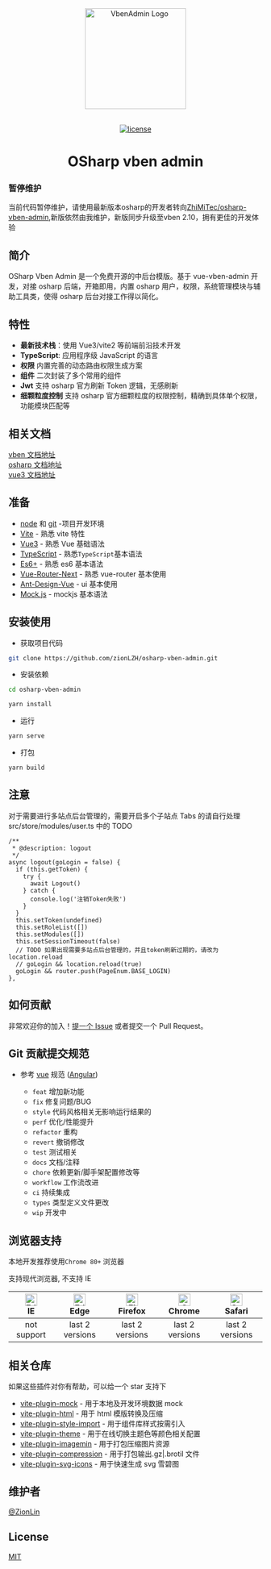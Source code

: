 <div align="center"> <a href="https://github.com/anncwb/vue-vben-admin"> <img alt="VbenAdmin Logo" width="200" height="200" src="https://anncwb.github.io/anncwb/images/logo.png"> </a> <br> <br>

[![license](https://img.shields.io/github/license/anncwb/vue-vben-admin.svg)](LICENSE)

<h1>OSharp vben admin</h1>
</div>

### 暂停维护

当前代码暂停维护，请使用最新版本osharp的开发者转向[ZhiMiTec/osharp-vben-admin](https://github.com/ZhiMiTec/osharp-vben-admin),新版依然由我维护，新版同步升级至vben 2.10，拥有更佳的开发体验

## 简介

OSharp Vben Admin 是一个免费开源的中后台模版。基于 vue-vben-admin 开发，对接 osharp 后端，开箱即用，内置 osharp 用户，权限，系统管理模块与辅助工具类，使得 osharp 后台对接工作得以简化。

## 特性

- **最新技术栈**：使用 Vue3/vite2 等前端前沿技术开发
- **TypeScript**: 应用程序级 JavaScript 的语言
- **权限** 内置完善的动态路由权限生成方案
- **组件** 二次封装了多个常用的组件
- **Jwt** 支持 osharp 官方刷新 Token 逻辑，无感刷新
- **细颗粒度控制** 支持 osharp 官方细颗粒度的权限控制，精确到具体单个权限，功能模块匹配等

## 相关文档

[vben 文档地址](https://vvbin.cn/doc-next/)  
[osharp 文档地址](https://docs.osharp.org/quick/intro/)  
[vue3 文档地址](https://v3.cn.vuejs.org/)

## 准备

- [node](http://nodejs.org/) 和 [git](https://git-scm.com/) -项目开发环境
- [Vite](https://vitejs.dev/) - 熟悉 vite 特性
- [Vue3](https://v3.vuejs.org/) - 熟悉 Vue 基础语法
- [TypeScript](https://www.typescriptlang.org/) - 熟悉`TypeScript`基本语法
- [Es6+](http://es6.ruanyifeng.com/) - 熟悉 es6 基本语法
- [Vue-Router-Next](https://next.router.vuejs.org/) - 熟悉 vue-router 基本使用
- [Ant-Design-Vue](https://2x.antdv.com/docs/vue/introduce-cn/) - ui 基本使用
- [Mock.js](https://github.com/nuysoft/Mock) - mockjs 基本语法

## 安装使用

- 获取项目代码

```bash
git clone https://github.com/zionLZH/osharp-vben-admin.git
```

- 安装依赖

```bash
cd osharp-vben-admin

yarn install

```

- 运行

```bash
yarn serve
```

- 打包

```bash
yarn build
```

## 注意

对于需要进行多站点后台管理的，需要开启多个子站点 Tabs 的请自行处理 src/store/modules/user.ts 中的 TODO

```
/**
 * @description: logout
 */
async logout(goLogin = false) {
  if (this.getToken) {
    try {
      await Logout()
    } catch {
      console.log('注销Token失败')
    }
  }
  this.setToken(undefined)
  this.setRoleList([])
  this.setModules([])
  this.setSessionTimeout(false)
  // TODO 如果出现需要多站点后台管理的，并且token刷新过期的，请改为location.reload
  // goLogin && location.reload(true)
  goLogin && router.push(PageEnum.BASE_LOGIN)
},
```

## 如何贡献

非常欢迎你的加入！[提一个 Issue](https://github.com/zionLZH/osharp-vben-admin/issues/new/choose) 或者提交一个 Pull Request。

## Git 贡献提交规范

- 参考 [vue](https://github.com/vuejs/vue/blob/dev/.github/COMMIT_CONVENTION.md) 规范 ([Angular](https://github.com/conventional-changelog/conventional-changelog/tree/master/packages/conventional-changelog-angular))

  - `feat` 增加新功能
  - `fix` 修复问题/BUG
  - `style` 代码风格相关无影响运行结果的
  - `perf` 优化/性能提升
  - `refactor` 重构
  - `revert` 撤销修改
  - `test` 测试相关
  - `docs` 文档/注释
  - `chore` 依赖更新/脚手架配置修改等
  - `workflow` 工作流改进
  - `ci` 持续集成
  - `types` 类型定义文件更改
  - `wip` 开发中

## 浏览器支持

本地开发推荐使用`Chrome 80+` 浏览器

支持现代浏览器, 不支持 IE

| [<img src="https://raw.githubusercontent.com/alrra/browser-logos/master/src/edge/edge_48x48.png" alt=" Edge" width="24px" height="24px" />](http://godban.github.io/browsers-support-badges/)</br>IE | [<img src="https://raw.githubusercontent.com/alrra/browser-logos/master/src/edge/edge_48x48.png" alt=" Edge" width="24px" height="24px" />](http://godban.github.io/browsers-support-badges/)</br>Edge | [<img src="https://raw.githubusercontent.com/alrra/browser-logos/master/src/firefox/firefox_48x48.png" alt="Firefox" width="24px" height="24px" />](http://godban.github.io/browsers-support-badges/)</br>Firefox | [<img src="https://raw.githubusercontent.com/alrra/browser-logos/master/src/chrome/chrome_48x48.png" alt="Chrome" width="24px" height="24px" />](http://godban.github.io/browsers-support-badges/)</br>Chrome | [<img src="https://raw.githubusercontent.com/alrra/browser-logos/master/src/safari/safari_48x48.png" alt="Safari" width="24px" height="24px" />](http://godban.github.io/browsers-support-badges/)</br>Safari |
| :-: | :-: | :-: | :-: | :-: |
| not support | last 2 versions | last 2 versions | last 2 versions | last 2 versions |

## 相关仓库

如果这些插件对你有帮助，可以给一个 star 支持下

- [vite-plugin-mock](https://github.com/anncwb/vite-plugin-mock) - 用于本地及开发环境数据 mock
- [vite-plugin-html](https://github.com/anncwb/vite-plugin-html) - 用于 html 模版转换及压缩
- [vite-plugin-style-import](https://github.com/anncwb/vite-plugin-style-import) - 用于组件库样式按需引入
- [vite-plugin-theme](https://github.com/anncwb/vite-plugin-theme) - 用于在线切换主题色等颜色相关配置
- [vite-plugin-imagemin](https://github.com/anncwb/vite-plugin-imagemin) - 用于打包压缩图片资源
- [vite-plugin-compression](https://github.com/anncwb/vite-plugin-compression) - 用于打包输出.gz|.brotil 文件
- [vite-plugin-svg-icons](https://github.com/anncwb/vite-plugin-svg-icons) - 用于快速生成 svg 雪碧图

## 维护者

[@ZionLin](https://github.com/zionLZH)

## License

[MIT](./LICENSE)
